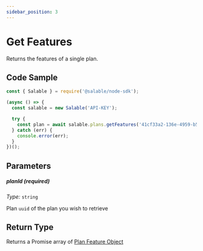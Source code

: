 ```yaml
---
sidebar_position: 3
---
```


# Get Features

Returns the features of a single plan.

## Code Sample

```typescript
const { Salable } = require('@salable/node-sdk');

(async () => {
  const salable = new Salable('API-KEY');

  try {
    const plan = await salable.plans.getFeatures('41cf33a2-136e-4959-b5c7-73889ab94eff');
  } catch (err) {
    console.error(err);
  }
})();
```

## Parameters

##### planId (_required_)

_Type:_ `string`

Plan `uuid` of the plan you wish to retrieve

## Return Type

Returns a Promise array of [Plan Feature Object](https://docs.salable.app/api#tag/Plans/operation/getPlanFeatures)
